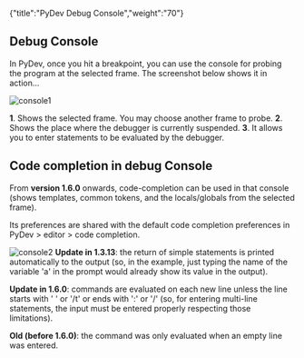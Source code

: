 {"title":"PyDev Debug Console","weight":"70"}

## Debug Console

In PyDev, once you hit a breakpoint, you can use the console for probing the program at the selected frame. The screenshot below shows it in action...

![console1](/Images/appc/pydev.org/images/debugger/console1.png)

**1**. Shows the selected frame. You may choose another frame to probe.
**2**. Shows the place where the debugger is currently suspended.
**3**. It allows you to enter statements to be evaluated by the debugger.

## Code completion in debug Console

From **version 1.6.0** onwards, code-completion can be used in that console (shows templates, common tokens, and the locals/globals from the selected frame).

Its preferences are shared with the default code completion preferences in PyDev > editor > code completion.

![console2](/Images/appc/pydev.org/images/debugger/console2.png)
**Update in 1.3.13**: the return of simple statements is printed automatically to the output (so, in the example, just typing the name of the variable 'a' in the prompt would already show its value in the output).

**Update in 1.6.0**: commands are evaluated on each new line unless the line starts with ' ' or '/t' or ends with ':' or '/' (so, for entering multi-line statements, the input must be entered properly respecting those limitations).

**Old (before 1.6.0)**: the command was only evaluated when an empty line was entered.
